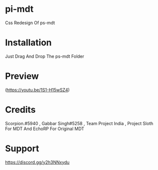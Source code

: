 # pi-mdt

Css Redesign Of ps-mdt

# Installation

Just Drag And Drop The ps-mdt Folder

# Preview

(https://youtu.be/1S1-H15wSZ4)

# Credits

Scorpion.#5940 , Gabbar Singh#5258 , Team Project India , Project Sloth For MDT And EchoRP For Original MDT

# Support
https://discord.gg/y2h3NNxydu

